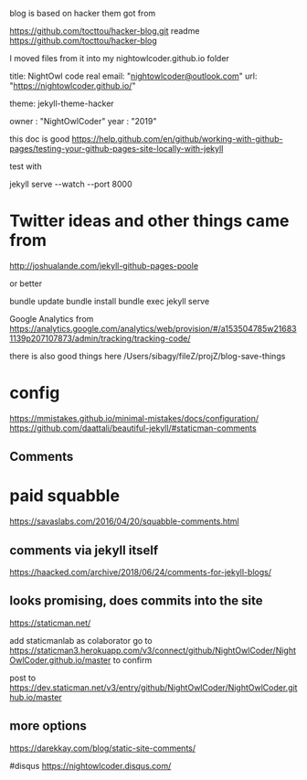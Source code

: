 blog is based on hacker them got from

https://github.com/tocttou/hacker-blog.git
readme https://github.com/tocttou/hacker-blog

I moved files from it into my nightowlcoder.github.io folder

title: NightOwl code real
  email: "nightowlcoder@outlook.com"
  url: "https://nightowlcoder.github.io/"

theme: jekyll-theme-hacker

owner : "NightOwlCoder"
year : "2019"


this doc is good
https://help.github.com/en/github/working-with-github-pages/testing-your-github-pages-site-locally-with-jekyll



test with

jekyll serve --watch --port 8000

# Twitter ideas and other things came from
http://joshualande.com/jekyll-github-pages-poole


or better

bundle update
bundle install
bundle exec jekyll serve



Google Analytics from
https://analytics.google.com/analytics/web/provision/#/a153504785w216831139p207107873/admin/tracking/tracking-code/

there is also good things here
/Users/sibagy/fileZ/projZ/blog-save-things

# config
https://mmistakes.github.io/minimal-mistakes/docs/configuration/
https://github.com/daattali/beautiful-jekyll/#staticman-comments

## Comments
# paid squabble
https://savaslabs.com/2016/04/20/squabble-comments.html

## comments via jekyll itself
https://haacked.com/archive/2018/06/24/comments-for-jekyll-blogs/

## looks promising, does commits into the site
https://staticman.net/

add staticmanlab as colaborator
go to https://staticman3.herokuapp.com/v3/connect/github/NightOwlCoder/NightOwlCoder.github.io/master to confirm

post to  https://dev.staticman.net/v3/entry/github/NightOwlCoder/NightOwlCoder.github.io/master
## more options
https://darekkay.com/blog/static-site-comments/

#disqus
https://nightowlcoder.disqus.com/
